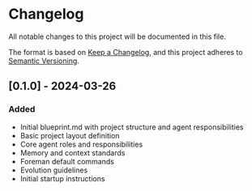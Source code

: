 # Changelog

All notable changes to this project will be documented in this file.

The format is based on [Keep a Changelog](https://keepachangelog.com/en/1.0.0/),
and this project adheres to [Semantic Versioning](https://semver.org/spec/v2.0.0.html).

## [0.1.0] - 2024-03-26

### Added
- Initial blueprint.md with project structure and agent responsibilities
- Basic project layout definition
- Core agent roles and responsibilities
- Memory and context standards
- Foreman default commands
- Evolution guidelines
- Initial startup instructions 